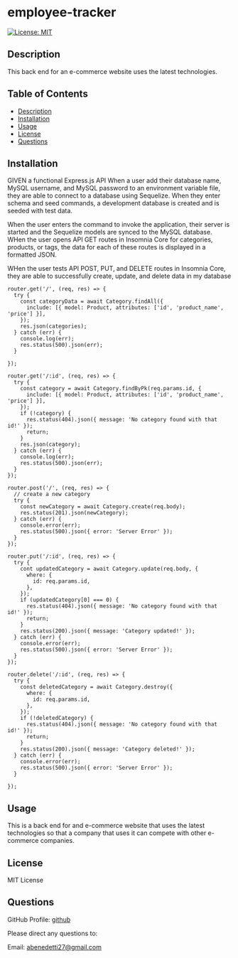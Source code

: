 
# employee-tracker

[![License: MIT](https://img.shields.io/badge/License-MIT-yellow.svg)](https://opensource.org/licenses/MIT)

## Description <a name="description"></a>

This back end for an e-commerce website uses the latest technologies.

## Table of Contents 
- [Description](#description)
- [Installation](#installation)
- [Usage](#usage)
- [License](#license)
- [Questions](#questions)

## Installation <a name="installation"></a>
GIVEN a functional Express.js API
When a user add their database name, MySQL username, and MySQL password to an environment variable file, they are able to connect to a database using Sequelize. When they enter schema and seed commands, a development database is created and is seeded with test data.

When the user enters the command to invoke the application, their server is started and the Sequelize models are synced to the MySQL database. WHen the user opens API GET routes in Insomnia Core for categories, products, or tags, the data for each of these routes is displayed in a formatted JSON.

WHen the user tests API POST, PUT, and DELETE routes in Insomnia Core, they are able to successfully create, update, and delete data in my database

```
router.get('/', (req, res) => {
  try {
    const categoryData = await Category.findAll({
      include: [{ model: Product, attributes: ['id', 'product_name', 'price'] }],
    });
    res.json(categories);
  } catch (err) {
    console.log(err);
    res.status(500).json(err);
  }  

});

router.get('/:id', (req, res) => {
  try {
    const category = await Category.findByPk(req.params.id, {
      include: [{ model: Product, attributes: ['id', 'product_name', 'price'] }],
    });
    if (!category) {
      res.status(404).json({ message: 'No category found with that id!' });
      return;
    }
    res.json(category);
  } catch (err) {
    console.log(err);
    res.status(500).json(err);
  }
});

router.post('/', (req, res) => {
  // create a new category
  try {
    const newCategory = await Category.create(req.body);
    res.status(201).json(newCategory);
  } catch (err) {
    console.error(err);
    res.status(500).json({ error: 'Server Error' });
  }
});

router.put('/:id', (req, res) => {
  try {
    cont updatedCategory = await Category.update(req.body, {
      where: {
        id: req.params.id,
      },
    });
    if (updatedCategory[0] === 0) {
      res.status(404).json({ message: 'No category found with that id!' });
      return;
    }
    res.status(200).json({ message: 'Category updated!' });
  } catch (err) {
    console.error(err);
    res.status(500).json({ error: 'Server Error' });
  }
});

router.delete('/:id', (req, res) => {
  try {
    const deletedCategory = await Category.destroy({
      where: {
        id: req.params.id,
      },
    });
    if (!deletedCategory) {
      res.status(404).json({ message: 'No category found with that id!' });
      return;
    }
    res.status(200).json({ message: 'Category deleted!' });
  } catch (err) {
    console.error(err);
    res.status(500).json({ error: 'Server Error' });
  }
 
});

```

## Usage <a name="usage"></a>
This is a back end for and e-commerce website that uses the latest technologies so that a company that uses it can compete with other e-commerce companies.

## License <a name="license"></a>
MIT License


## Questions <a name="questions"></a>

GitHub Profile: [github](https://github.com/abenedetti27)

Please direct any questions to:

Email: abenedetti27@gmail.com
